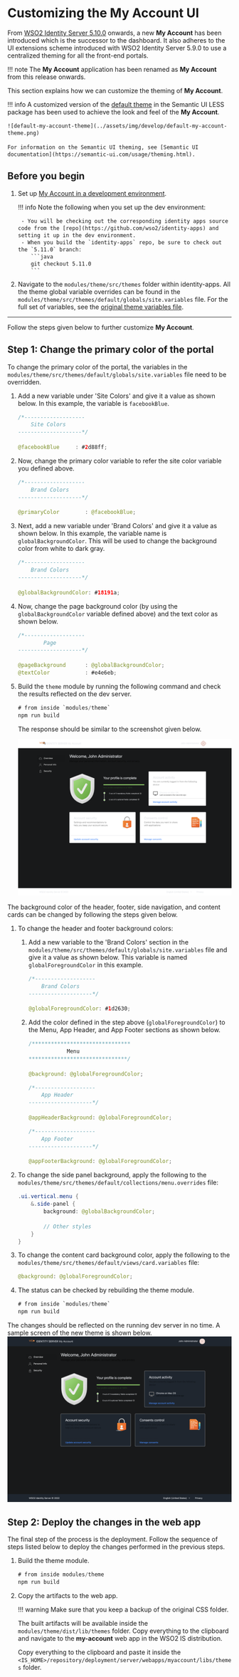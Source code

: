 # Customizing the My Account UI

From [WSO2 Identity Server 5.10.0](https://wso2.com/identity-and-access-management/) onwards, a new **My Account** has been introduced which is the successor to the dashboard. It also adheres to the UI extensions scheme
 introduced with WSO2 Identity Server 5.9.0 to use a centralized theming for all the front-end portals.

!!! note
    The **My Account** application has been renamed as **My Account** from this release onwards.

This section explains how we can customize the theming of **My Account**.

!!! info
    A customized version of the [default theme](https://github.com/Semantic-Org/Semantic-UI-LESS/tree/master/themes/default) in the Semantic UI LESS package has been used to
    achieve the look and feel of the **My Account**.

    ![default-my-account-theme](../assets/img/develop/default-my-account-theme.png)

    For information on the Semantic UI theming, see [Semantic UI documentation](https://semantic-ui.com/usage/theming.html).

## Before you begin

1. Set up [My Account in a development environment](../../develop/setting-up-my-account-in-a-dev-environment). 

    !!! info
        Note the following when you set up the dev environment:

        - You will be checking out the corresponding identity apps source code from the [repo](https://github.com/wso2/identity-apps) and setting it up in the dev environment.
        - When you build the `identity-apps` repo, be sure to check out the `5.11.0` branch:
           ```java
           git checkout 5.11.0
           ```

2. Navigate to the `modules/theme/src/themes` folder within identity-apps. All the theme global variable overrides
can be found in the `modules/theme/src/themes/default/globals/site.variables` file. For the full set of variables,
    see the [original theme variables file](https://github.com/Semantic-Org/Semantic-UI-LESS/blob/master/themes/default/globals/site.variables).

---

Follow the steps given below to further customize **My Account**. 

## Step 1: Change the primary color of the portal

To change the primary color of the portal, the variables in the `modules/theme/src/themes/default/globals/site.variables` file need to be overridden.

1.  Add a new variable under 'Site Colors' and give it a value as shown below. In this example, the variable is `facebookBlue`.

    ```java
    /*-------------------
        Site Colors
    --------------------*/

    @facebookBlue     : #2d88ff;
    ```

2.  Now, change the primary color variable to refer the site color variable you defined above.

    ```java
    /*-------------------
        Brand Colors
    --------------------*/

    @primaryColor        : @facebookBlue;
    ```

3.  Next, add a new variable under 'Brand Colors' and give it a value as shown below. In this example, the variable name is `globalBackgroundColor`. This will be used to change the background color from white to dark gray.

    ```java
    /*-------------------
        Brand Colors
    --------------------*/

    @globalBackgroundColor: #18191a;
    ```

4.  Now, change the page background color (by using the `globalBackgroundColor` variable defined above) and the text color as shown below.

    ```java
    /*-------------------
            Page
    --------------------*/

    @pageBackground      : @globalBackgroundColor;
    @textColor           : #e4e6eb;
    ```

5.  Build the `theme` module by running the following command and check the results reflected on the dev server.

    ```java
    # from inside `modules/theme`
    npm run build
    ```
    The response should be similar to the screenshot given below. 

    ![custom-theme-1](../assets/img/develop/customize-theme1.png)
    
The background color of the header, footer, side navigation, and content cards can be changed by following the steps given below.

1. To change the header and footer background colors: 
    1.  Add a new variable to the 'Brand Colors' section in the `modules/theme/src/themes/default/globals/site.variables` file and give it a value as shown below. This variable is named `globalForegroundColor` in this example.

        ```java
        /*-------------------
            Brand Colors
        --------------------*/

        @globalForegroundColor: #1d2630;
        ```
    
    2. Add the color defined in the step above (`globalForegroundColor`) to the Menu, App Header, and App Footer sections as shown below.

        ```java
        /*******************************
                    Menu
        *******************************/

        @background: @globalForegroundColor;
        ```
        ```java
        /*-------------------
            App Header
        --------------------*/

        @appHeaderBackground: @globalForegroundColor;
        ```

        ```java
        /*-------------------
            App Footer
        --------------------*/

        @appFooterBackground: @globalForegroundColor;
        ```

2.  To change the side panel background, apply the following to the `modules/theme/src/themes/default/collections/menu.overrides` file:

    ```java
    .ui.vertical.menu {
        &.side-panel {
            background: @globalBackgroundColor;

            // Other styles
        }
    }
    ```

8.  To change the content card background color, apply the following to the `modules/theme/src/themes/default/views/card.variables` file:

    ```java
    @background: @globalForegroundColor;
    ```

9.  The status can be checked by rebuilding the theme module.

    ```java
    # from inside `modules/theme`
    npm run build
    ```

The changes should be reflected on the running dev server in no time. A sample screen of the new theme is shown below.
![custom-theme-2](../assets/img/develop/customize-theme2.png)

## Step 2: Deploy the changes in the web app

The final step of the process is the deployment. Follow the sequence of steps listed below to deploy
the changes performed in the previous steps.

1.  Build the theme module.

    ```java
    # from inside modules/theme
    npm run build
    ```

2.  Copy the artifacts to the web app.

    !!! warning
        Make sure that you keep a backup of the original CSS folder.

    The built artifacts will be available inside the `modules/theme/dist/lib/themes` folder. Copy everything to the clipboard and navigate to the **my-account** web app in the WSO2 IS distribution.

    Copy everything to the clipboard and paste it inside the
    `<IS_HOME>/repository/deployment/server/webapps/myaccount/libs/themes` folder.

<!--
The final theme should look similar to following.

![final-theme1](../assets/img/develop/customize-theme-final1.png)
![final-theme2](../assets/img/develop/customize-theme-final2.png)
![final-theme3](../assets/img/develop/customize-theme-final3.png)
![final-theme4](../assets/img/develop/customize-theme-final4.png)
-->
